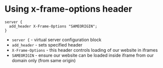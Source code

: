 # Using x-frame-options header

```nginx
server {
  add_header X-Frame-Options "SAMEORIGIN";
}
```

- `server {` - virtual server configuration block
- `add_header` - sets specified header
- `X-Frame-Options` - this header controls loading of our website in iframes 
- `SAMEORIGIN` - ensure our website can be loaded inside iframe from our domain only (from same origin)


